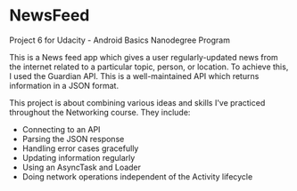 # NewsFeed
Project 6 for Udacity - Android Basics Nanodegree Program

This is a News feed app which gives a user regularly-updated news from the internet related to a particular topic, person, or location.
To achieve this, I used the Guardian API. This is a well-maintained API which returns information in a JSON format.

This project is about combining various ideas and skills I've practiced throughout the Networking course. They include:

- Connecting to an API
- Parsing the JSON response
- Handling error cases gracefully
- Updating information regularly
- Using an AsyncTask and Loader
- Doing network operations independent of the Activity lifecycle
